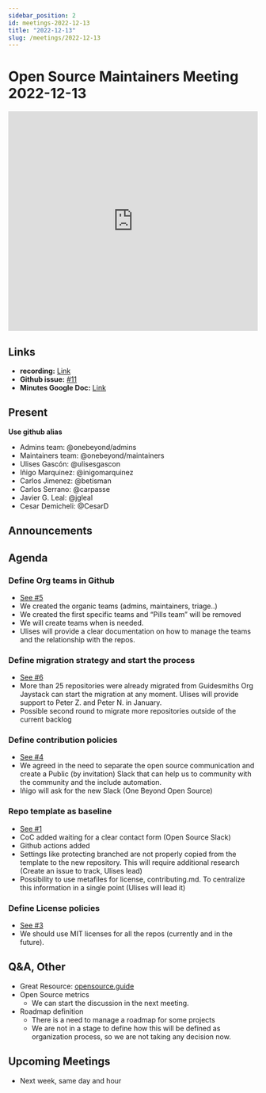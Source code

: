 ```yaml
---
sidebar_position: 2
id: meetings-2022-12-13  
title: "2022-12-13"
slug: /meetings/2022-12-13
---
```

# Open Source Maintainers Meeting 2022-12-13


<iframe width="100%" height="444" src="https://www.youtube.com/embed/6fpRXnElR9s" title="YouTube video player" frameborder="0" allow="accelerometer; autoplay; clipboard-write; encrypted-media; gyroscope; picture-in-picture; web-share" allowfullscreen></iframe>

## Links
* **recording:** [Link](https://www.youtube.com/watch?v=6fpRXnElR9s)
* **Github issue:** [#11](https://github.com/onebeyond/admin/issues/11)
* **Minutes Google Doc:** [Link](https://docs.google.com/document/d/1vasPDzesFxTe4LHgu5MTV9qSdriAN4zmmjSYDI1Bgb8/edit?usp=sharing)


## Present
__Use github alias__
* Admins team: @onebeyond/admins
* Maintainers team: @onebeyond/maintainers
* Ulises Gascón: @ulisesgascon
* Iñigo Marquinez: @inigomarquinez
* Carlos Jimenez: @betisman
* Carlos Serrano: @carpasse
* Javier G. Leal: @jgleal
* Cesar Demicheli: @CesarD

## Announcements

## Agenda

### Define Org teams in Github
- [See #5](https://github.com/onebeyond/admin/issues/5)
- We created the organic teams (admins, maintainers, triage..)
- We created the first specific teams and “Pills team” will be removed
- We will create teams when is needed.
- Ulises will provide a clear documentation on how to manage the teams and the relationship with the repos.

### Define migration strategy and start the process
- [See #6](https://github.com/onebeyond/admin/issues/6)
- More than 25 repositories were already migrated from Guidesmiths Org
Jaystack can start the migration at any moment. Ulises will provide support to Peter Z. and Peter N. in January.
- Possible second round to migrate more repositories outside of the current backlog

### Define contribution policies
- [See #4](https://github.com/onebeyond/admin/issues/4)
- We agreed in the need to separate the open source communication and create a Public (by invitation) Slack that can help us to community with the community and the include automation.  
- Iñigo will ask for the new Slack (One Beyond Open Source)

### Repo template as baseline
- [See #1](https://github.com/onebeyond/admin/issues/1)
- CoC added waiting for a clear contact form (Open Source Slack)
- Github actions added
- Settings like protecting branched are not properly copied from the template to the new repository. This will require additional research (Create an issue to track, Ulises lead) 
- Possibility to use metafiles for license, contributing.md. To centralize this information in a single point (Ulises will lead it)


### Define License policies
- [See #3](https://github.com/onebeyond/admin/issues/3)
- We should use MIT licenses for all the repos (currently and in the future).


## Q&A, Other

- Great Resource: [opensource.guide](https://opensource.guide)
- Open Source metrics
    - We can start the discussion in the next meeting.
- Roadmap definition
    - There is a need to manage a roadmap for some projects
    - We are not in a stage to define how this will be defined as organization process, so we are not taking any decision now.


## Upcoming Meetings

- Next week, same day and hour